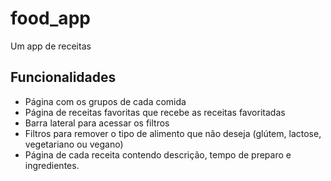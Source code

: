 # food_app

Um app de receitas 

## Funcionalidades

- Página com os grupos de cada comida
- Página de receitas favoritas que recebe as receitas favoritadas
- Barra lateral para acessar os filtros
- Filtros para remover o tipo de alimento que não deseja (glútem, lactose, vegetariano ou vegano)
- Página de cada receita contendo descrição, tempo de preparo e ingredientes.
